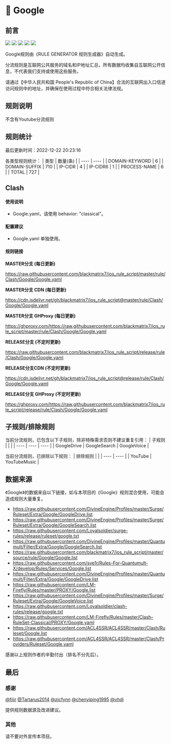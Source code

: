 # 🧸 Google

## 前言

![](https://shields.io/badge/-移除重复规则-ff69b4) ![](https://shields.io/badge/-DOMAIN与DOMAIN--SUFFIX合并-green) ![](https://shields.io/badge/-DOMAIN--SUFFIX间合并-critical) ![](https://shields.io/badge/-DOMAIN--SUFFIX与DOMAIN--KEYWORD合并-blue) ![](https://shields.io/badge/-IP--CIDR(6)合并-blueviolet) 

Google规则由《RULE GENERATOR 规则生成器》自动生成。

分流规则是互联网公共服务的域名和IP地址汇总，所有数据均收集自互联网公开信息，不代表我们支持或使用这些服务。

请通过【中华人民共和国 People's Republic of China】合法的互联网出入口信道访问规则中的地址，并确保在使用过程中符合相关法律法规。

## 规则说明
不含有Youtube分流规则

## 规则统计

最后更新时间：2022-12-22 20:23:16

各类型规则统计：
| 类型 | 数量(条)  | 
| ---- | ----  |
| DOMAIN-KEYWORD | 6  | 
| DOMAIN-SUFFIX | 710  | 
| IP-CIDR | 4  | 
| IP-CIDR6 | 1  | 
| PROCESS-NAME | 6  | 
| TOTAL | 727  | 


## Clash 

#### 使用说明
- Google.yaml，请使用 behavior: "classical"。

#### 配置建议
- Google.yaml 单独使用。

#### 规则链接
**MASTER分支 (每日更新)**

https://raw.githubusercontent.com/blackmatrix7/ios_rule_script/master/rule/Clash/Google/Google.yaml

**MASTER分支 CDN (每日更新)**

https://cdn.jsdelivr.net/gh/blackmatrix7/ios_rule_script@master/rule/Clash/Google/Google.yaml

**MASTER分支 GHProxy (每日更新)**

https://ghproxy.com/https://raw.githubusercontent.com/blackmatrix7/ios_rule_script/master/rule/Clash/Google/Google.yaml

**RELEASE分支 (不定时更新)**

https://raw.githubusercontent.com/blackmatrix7/ios_rule_script/release/rule/Clash/Google/Google.yaml

**RELEASE分支CDN (不定时更新)**

https://cdn.jsdelivr.net/gh/blackmatrix7/ios_rule_script@release/rule/Clash/Google/Google.yaml

**RELEASE分支 GHProxy (不定时更新)**

https://ghproxy.com/https://raw.githubusercontent.com/blackmatrix7/ios_rule_script/release/rule/Clash/Google/Google.yaml

## 子规则/排除规则

当前分流规则，已包含以下子规则，除非特殊需求否则不建议重复引用：
| 子规则  |  |  | 
| ---- | ---- | ----  |
| GoogleDrive | GoogleSearch | GoogleVoice  | 


当前分流规则，已排除以下规则：
| 排除规则  |  | 
| ---- | ----  |
| YouTube | YouTubeMusic  | 

## 数据来源

《Google》的数据来自以下链接，如与本项目的《Google》规则混合使用，可能会造成规则大量重复。

- https://raw.githubusercontent.com/DivineEngine/Profiles/master/Surge/Ruleset/Extra/Google/GoogleDrive.list
- https://raw.githubusercontent.com/DivineEngine/Profiles/master/Surge/Ruleset/Extra/Google/GoogleSearch.list
- https://raw.githubusercontent.com/Loyalsoldier/surge-rules/release/ruleset/google.txt
- https://raw.githubusercontent.com/DivineEngine/Profiles/master/Quantumult/Filter/Extra/Google/GoogleSearch.list
- https://raw.githubusercontent.com/blackmatrix7/ios_rule_script/master/source/rule/Google/Google.list
- https://raw.githubusercontent.com/sve1r/Rules-For-Quantumult-X/develop/Rules/Services/Google.list
- https://raw.githubusercontent.com/DivineEngine/Profiles/master/Quantumult/Filter/Extra/Google/GoogleDrive.list
- https://raw.githubusercontent.com/LM-Firefly/Rules/master/PROXY/Google.list
- https://raw.githubusercontent.com/DivineEngine/Profiles/master/Surge/Ruleset/Extra/Google/GoogleVoice.list
- https://raw.githubusercontent.com/Loyalsoldier/clash-rules/release/google.txt
- https://raw.githubusercontent.com/LM-Firefly/Rules/master/Clash-RuleSet-Classical/PROXY/Google.yaml
- https://raw.githubusercontent.com/ACL4SSR/ACL4SSR/master/Clash/Ruleset/Google.list
- https://raw.githubusercontent.com/ACL4SSR/ACL4SSR/master/Clash/Providers/Ruleset/Google.yaml


感谢以上规则作者的辛勤付出（排名不分先后）。

## 最后

### 感谢

[@fiiir](https://github.com/fiiir) [@Tartarus2014](https://github.com/Tartarus2014) [@zjcfynn](https://github.com/zjcfynn) [@chenyiping1995](https://github.com/chenyiping1995) [@vhdj](https://github.com/vhdj)

提供规则数据源及改进建议。

### 其他

请不要对外宣传本项目。